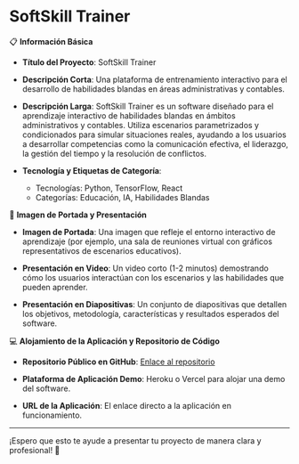 # SoftSkill Trainer

📋 **Información Básica**

- **Título del Proyecto**:
  SoftSkill Trainer
  
- **Descripción Corta**:
  Una plataforma de entrenamiento interactivo para el desarrollo de habilidades blandas en áreas administrativas y contables.
  
- **Descripción Larga**:
  SoftSkill Trainer es un software diseñado para el aprendizaje interactivo de habilidades blandas en ámbitos administrativos y contables. Utiliza escenarios parametrizados y condicionados para simular situaciones reales, ayudando a los usuarios a desarrollar competencias como la comunicación efectiva, el liderazgo, la gestión del tiempo y la resolución de conflictos.
  
- **Tecnología y Etiquetas de Categoría**:
  - Tecnologías: Python, TensorFlow, React
  - Categorías: Educación, IA, Habilidades Blandas

📸 **Imagen de Portada y Presentación**

- **Imagen de Portada**:
  Una imagen que refleje el entorno interactivo de aprendizaje (por ejemplo, una sala de reuniones virtual con gráficos representativos de escenarios educativos).
  
- **Presentación en Video**:
  Un video corto (1-2 minutos) demostrando cómo los usuarios interactúan con los escenarios y las habilidades que pueden aprender.
  
- **Presentación en Diapositivas**:
  Un conjunto de diapositivas que detallen los objetivos, metodología, características y resultados esperados del software.

💻 **Alojamiento de la Aplicación y Repositorio de Código**

- **Repositorio Público en GitHub**:
  [Enlace al repositorio](https://github.com/Diegith/SoftSkill_Trainer_AI)
  
- **Plataforma de Aplicación Demo**:
  Heroku o Vercel para alojar una demo del software.
  
- **URL de la Aplicación**:
  El enlace directo a la aplicación en funcionamiento.

---

¡Espero que esto te ayude a presentar tu proyecto de manera clara y profesional! 🚀
